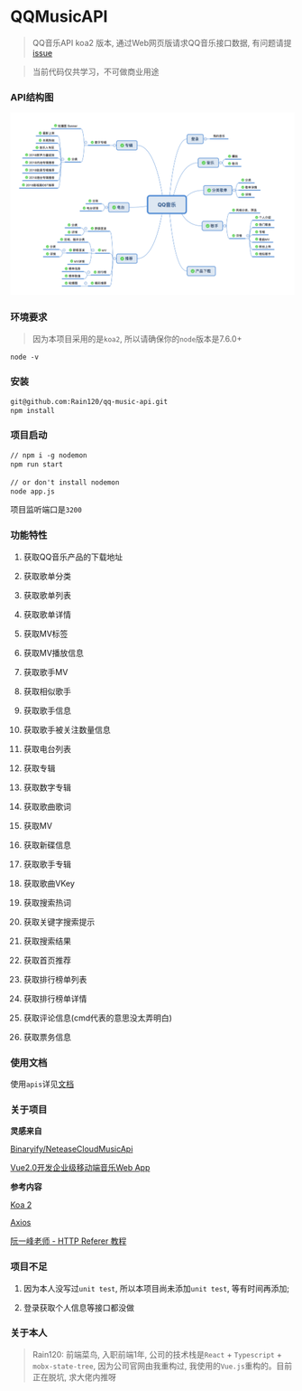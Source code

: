 # QQMusicAPI

> QQ音乐API koa2 版本, 通过Web网页版请求QQ音乐接口数据, 有问题请提 [issue](https://github.com/Rain120/qq-music-api/issues)

> 当前代码仅共学习，不可做商业用途

### API结构图

![qq-music](./screenshot/qq-music.png)

### 环境要求

> 因为本项目采用的是`koa2`, 所以请确保你的`node`版本是7.6.0+

```
node -v
```
### 安装

```
git@github.com:Rain120/qq-music-api.git
npm install
```

### 项目启动
```
// npm i -g nodemon
npm run start

// or don't install nodemon
node app.js
```
项目监听端口是`3200`

### 功能特性

1. 获取QQ音乐产品的下载地址

2. 获取歌单分类

3. 获取歌单列表

4. 获取歌单详情

5. 获取MV标签

6. 获取MV播放信息

7. 获取歌手MV

8. 获取相似歌手

9. 获取歌手信息

10. 获取歌手被关注数量信息

11. 获取电台列表

12. 获取专辑

13. 获取数字专辑

14. 获取歌曲歌词

15. 获取MV

16. 获取新碟信息

17. 获取歌手专辑

18. 获取歌曲VKey

19. 获取搜索热词

20. 获取关键字搜索提示

21. 获取搜索结果

22. 获取首页推荐

23. 获取排行榜单列表

24. 获取排行榜单详情

25. 获取评论信息(cmd代表的意思没太弄明白)

26. 获取票务信息

### 使用文档

使用`apis`详见[文档](https://rain120.github.io/qq-music-api/#/)

### 关于项目

**灵感来自**

[Binaryify/NeteaseCloudMusicApi](https://github.com/Binaryify/NeteaseCloudMusicApi)

[Vue2.0开发企业级移动端音乐Web App](https://coding.imooc.com/class/107.html)

**参考内容**

[Koa 2](https://koa.bootcss.com/)

[Axios](https://github.com/axios/axios)

[阮一峰老师 - HTTP Referer 教程](http://www.ruanyifeng.com/blog/2019/06/http-referer.html)

### 项目不足

1. 因为本人没写过`unit test`, 所以本项目尚未添加`unit test`, 等有时间再添加;

2. 登录获取个人信息等接口都没做

### 关于本人

> Rain120: 前端菜鸟, 入职前端1年, 公司的技术栈是`React` + `Typescript` + `mobx-state-tree`, 因为公司官网由我重构过, 我使用的`Vue.js`重构的。目前正在脱坑, 求大佬内推呀
